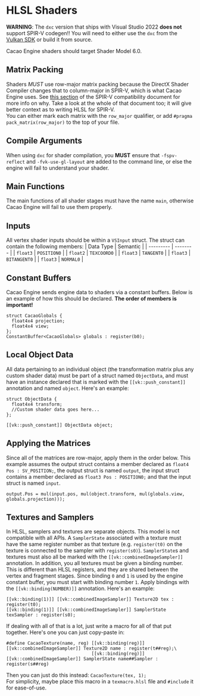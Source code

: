 # HLSL Shaders

**WARNING**: The `dxc` version that ships with Visual Studio 2022 **does not** support SPIR-V codegen!! You will need to either use the `dxc` from the [Vulkan SDK](https://vulkan.lunarg.org) or build it from source.  

Cacao Engine shaders should target Shader Model 6.0.  

## Matrix Packing
Shaders *MUST* use row-major matrix packing because the DirectX Shader Compiler changes that to column-major in SPIR-V, which is what Cacao Engine uses. See [this section](https://github.com/microsoft/DirectXShaderCompiler/blob/main/docs/SPIR-V.rst#appendix-a-matrix-representation) of the SPIR-V compatibility document for more info on why. Take a look at the whole of that document too; it will give better context as to writing HLSL for SPIR-V.  
You can either mark each matrix with the `row_major` qualifier, or add `#pragma pack_matrix(row_major)` to the top of your file.

## Compile Arguments
When using `dxc` for shader compilation, you **MUST** ensure that `-fspv-reflect` and `-fvk-use-gl-layout` are added to the command line, or else the engine will fail to understand your shader.

## Main Functions
The main functions of all shader stages must have the name `main`, otherwise Cacao Engine will fail to use them properly.  

## Inputs
All vertex shader inputs should be within a `VSInput` struct. The struct can contain the following members:
| Data Type | Semantic |
| --------- | -------- |
| `float3` | `POSITION0` |
| `float2` | `TEXCOORD0` |
| `float3` | `TANGENT0` |
| `float3` | `BITANGENT0` |
| `float3` | `NORMAL0` |  

## Constant Buffers
Cacao Engine sends engine data to shaders via a constant buffers. Below is an example of how this should be declared. **The order of members  is important!**  
```{code-block} hlsl
struct CacaoGlobals {
  float4x4 projection;
  float4x4 view;
};
ConstantBuffer<CacaoGlobals> globals : register(b0);
```  

## Local Object Data
All data pertaining to an individual object (the transformation matrix plus any custom shader data) must be part of a struct named `ObjectData`, and must have an instance declared that is marked with the `[[vk::push_constant]]` annotation and named `object`. Here's an example:  
```{code-block} hlsl
struct ObjectData {
  float4x4 transform;
  //Custom shader data goes here...
};

[[vk::push_constant]] ObjectData object;
```  

## Applying the Matrices
Since all of the matrices are row-major, apply them in the order below. This example assumes the output struct contains a member declared as `float4 Pos : SV_POSITION;`, the output struct is named `output`, the input struct contains a member declared as `float3 Pos : POSITION0;` and that the input struct is named `input`.  
```{code-block} hlsl
output.Pos = mul(input.pos, mul(object.transform, mul(globals.view, globals.projection)));
```  

## Textures and Samplers
In HLSL, samplers and textures are separate objects. This model is not compatible with all APIs. A `SamplerState` associated with a texture must have the same register number as that texture (e.g. `register(t0)` on the texture is connected to the sampler with `register(s0)`). `SamplerState`s and textures must also all be marked with the `[[vk::combinedImageSampler]]` annotation. In addition, you all textures must be given a binding number. This is different than HLSL registers, and they are shared between the vertex and fragment stages. Since binding `0` and `1` is used by the engine constant buffer, you must start with binding number `1`. Apply bindings with the `[[vk::binding(NUMBER)]]` annotation. Here's an example:  
```{code-block} hlsl
[[vk::binding(1)]] [[vk::combinedImageSampler]] Texture2D tex : register(t0);
[[vk::binding(1)]] [[vk::combinedImageSampler]] SamplerState texSampler : register(s0);
```  
If dealing with all of that is a lot, just write a macro for all of that put together. Here's one you can just copy-paste in:
```{code-block} hlsl
#define CacaoTexture(name, reg) [[vk::binding(reg)]] [[vk::combinedImageSampler]] Texture2D name : register(t##reg);\
								[[vk::binding(reg)]] [[vk::combinedImageSampler]] SamplerState name##Sampler : register(s##reg)
```  
Then you can just do this instead: `CacaoTexture(tex, 1);`  
For simplicity, maybe place this macro in a `texmacro.hlsl` file and `#include` it for ease-of-use.